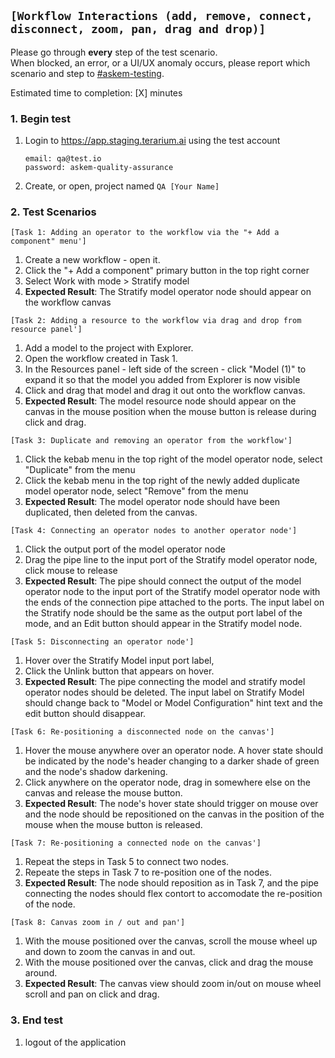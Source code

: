 ## `[Workflow Interactions (add, remove, connect, disconnect, zoom, pan, drag and drop)]`
Please go through __every__ step of the test scenario.\
When blocked, an error, or a UI/UX anomaly occurs, please report which scenario and step to [\#askem-testing](https://unchartedsoftware.slack.com/archives/C06FGLXB2CE).

Estimated time to completion: [X] minutes

### 1. Begin test 
1. Login to https://app.staging.terarium.ai using the test account
    ```
    email: qa@test.io
    password: askem-quality-assurance
    ```
2. Create, or open, project named `QA [Your Name]`

### 2. Test Scenarios

`[Task 1: Adding an operator to the workflow via the "+ Add a component" menu']`
1. Create a new workflow - open it.
2. Click the "+ Add a component" primary button in the top right corner
3. Select Work with mode > Stratify model
4. __Expected Result__: The Stratify model operator node should appear on the workflow canvas

`[Task 2: Adding a resource to the workflow via drag and drop from resource panel']`
1. Add a model to the project with Explorer.
2. Open the workflow created in Task 1.
3. In the Resources panel - left side of the screen - click "Model (1)" to expand it so that the model you added from Explorer is now visible
3. Click and drag that model and drag it out onto the workflow canvas.
4. __Expected Result__: The model resource node should appear on the canvas in the mouse position when the mouse button is release during click and drag.

`[Task 3: Duplicate and removing an operator from the workflow']`
1. Click the kebab menu in the top right of the model operator node, select "Duplicate" from the menu
2. Click the kebab menu in the top right of the newly added duplicate model operator node, select "Remove" from the menu
3. __Expected Result__: The model operator node should have been duplicated, then deleted from the canvas.

`[Task 4: Connecting an operator nodes to another operator node']`
1. Click the output port of the model operator node
2. Drag the pipe line to the input port of the Stratify model operator node, click mouse to release
3. __Expected Result__: The pipe should connect the output of the model operator node to the input port of the Stratify model operator node with the ends of the connection pipe attached to the ports. The input label on the Stratify node should be the same as the output port label of the mode, and an Edit button should appear in the Stratify model node.

`[Task 5: Disconnecting an operator node']`
1. Hover over the Stratify Model input port label, 
2. Click the Unlink button that appears on hover.
3. __Expected Result__: The pipe connecting the model and stratify model operator nodes should be deleted. The input label on Stratify Model should change back to "Model or Model Configuration" hint text and the edit button should disappear.

`[Task 6: Re-positioning a disconnected node on the canvas']`
1. Hover the mouse anywhere over an operator node. A hover state should be indicated by the node's header changing to a darker shade of green and the node's shadow darkening.
2. Click anywhere on the operator node, drag in somewhere else on the canvas and release the mouse button.
3. __Expected Result__: The node's hover state should trigger on mouse over and the node should be repositioned on the canvas in the position of the mouse when the mouse button is released.

`[Task 7: Re-positioning a connected node on the canvas']`
1. Repeat the steps in Task 5 to connect two nodes.
2. Repeate the steps in Task 7 to re-position one of the nodes.
3. __Expected Result__: The node should reposition as in Task 7, and the pipe connecting the nodes should flex contort to accomodate the re-position of the node.

`[Task 8: Canvas zoom in / out and pan']`
1. With the mouse positioned over the canvas, scroll the mouse wheel up and down to zoom the canvas in and out.
2. With the mouse positioned over the canvas, click and drag the mouse around.
3. __Expected Result__: The canvas view should zoom in/out on mouse wheel scroll and pan on click and drag.

### 3. End test
1. logout of the application 
